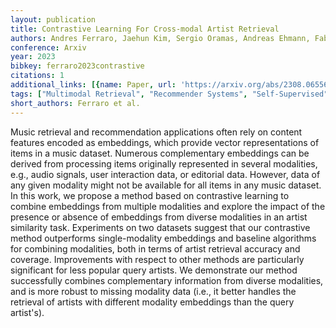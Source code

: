 ```yaml
---
layout: publication
title: Contrastive Learning For Cross-modal Artist Retrieval
authors: Andres Ferraro, Jaehun Kim, Sergio Oramas, Andreas Ehmann, Fabien Gouyon
conference: Arxiv
year: 2023
bibkey: ferraro2023contrastive
citations: 1
additional_links: [{name: Paper, url: 'https://arxiv.org/abs/2308.06556'}]
tags: ["Multimodal Retrieval", "Recommender Systems", "Self-Supervised"]
short_authors: Ferraro et al.
---
```

Music retrieval and recommendation applications often rely on content
features encoded as embeddings, which provide vector representations of items
in a music dataset. Numerous complementary embeddings can be derived from
processing items originally represented in several modalities, e.g., audio
signals, user interaction data, or editorial data. However, data of any given
modality might not be available for all items in any music dataset. In this
work, we propose a method based on contrastive learning to combine embeddings
from multiple modalities and explore the impact of the presence or absence of
embeddings from diverse modalities in an artist similarity task. Experiments on
two datasets suggest that our contrastive method outperforms single-modality
embeddings and baseline algorithms for combining modalities, both in terms of
artist retrieval accuracy and coverage. Improvements with respect to other
methods are particularly significant for less popular query artists. We
demonstrate our method successfully combines complementary information from
diverse modalities, and is more robust to missing modality data (i.e., it
better handles the retrieval of artists with different modality embeddings than
the query artist's).